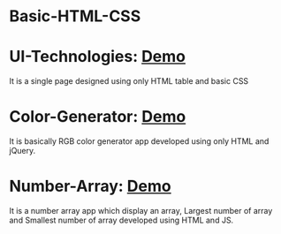# Basic-HTML-CSS


# UI-Technologies: <a href="http://thirsty-wilson-ed78b5.netlify.com" target="_blank">Demo</a>
It is a single page designed using only HTML table and basic CSS
<br>


# Color-Generator: <a href="http://peaceful-sammet-446d6d.netlify.com" target="_blank">Demo</a>
It is basically RGB color generator app developed using only HTML and jQuery.
<br>


# Number-Array: <a href="http://wizardly-rosalind-e6c0d9.netlify.com" target="_blank">Demo</a>
It is a number array app which display an array, Largest number of array and Smallest number of array developed using HTML and JS.
<br>